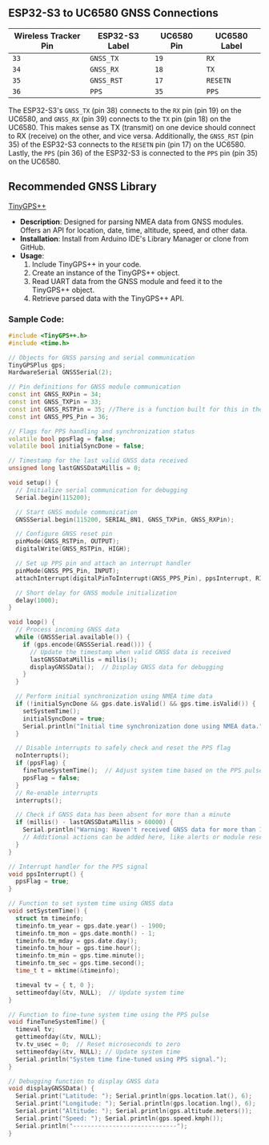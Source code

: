 ## ESP32-S3 to UC6580 GNSS Connections

| Wireless Tracker Pin   | ESP32-S3 Label | UC6580 Pin | UC6580 Label |
|----------------|----------------|------------|--------------|
| `33`           | `GNSS_TX`      | `19`       | `RX`         |
| `34`           | `GNSS_RX`      | `18`       | `TX`         |
| `35`           | `GNSS_RST`     | `17`       | `RESETN`     |
| `36`           | `PPS`          | `35`       | `PPS`        |

The ESP32-S3's `GNSS_TX` (pin 38) connects to the `RX` pin (pin 19) on the UC6580, and `GNSS_RX` (pin 39) connects to the `TX` pin (pin 18) on the UC6580. This makes sense as TX (transmit) on one device should connect to RX (receive) on the other, and vice versa. Additionally, the `GNSS_RST` (pin 35) of the ESP32-S3 connects to the `RESETN` pin (pin 17) on the UC6580. Lastly, the `PPS` (pin 36) of the ESP32-S3 is connected to the `PPS` pin (pin 35) on the UC6580.

## Recommended GNSS Library

[TinyGPS++](https://github.com/mikalhart/TinyGPSPlus)

- **Description**: Designed for parsing NMEA data from GNSS modules. Offers an API for location, date, time, altitude, speed, and other data.
- **Installation**: Install from Arduino IDE's Library Manager or clone from GitHub.
- **Usage**:
  1. Include TinyGPS++ in your code.
  2. Create an instance of the TinyGPS++ object.
  3. Read UART data from the GNSS module and feed it to the TinyGPS++ object.
  4. Retrieve parsed data with the TinyGPS++ API.

### Sample Code:

```cpp
#include <TinyGPS++.h>
#include <time.h>

// Objects for GNSS parsing and serial communication
TinyGPSPlus gps;
HardwareSerial GNSSSerial(2);

// Pin definitions for GNSS module communication
const int GNSS_RXPin = 34;
const int GNSS_TXPin = 33;
const int GNSS_RSTPin = 35; //There is a function built for this in the example below- currently it isn't used
const int GNSS_PPS_Pin = 36;

// Flags for PPS handling and synchronization status
volatile bool ppsFlag = false;
volatile bool initialSyncDone = false;

// Timestamp for the last valid GNSS data received
unsigned long lastGNSSDataMillis = 0;

void setup() {
  // Initialize serial communication for debugging
  Serial.begin(115200);

  // Start GNSS module communication
  GNSSSerial.begin(115200, SERIAL_8N1, GNSS_TXPin, GNSS_RXPin);

  // Configure GNSS reset pin
  pinMode(GNSS_RSTPin, OUTPUT);
  digitalWrite(GNSS_RSTPin, HIGH);

  // Set up PPS pin and attach an interrupt handler
  pinMode(GNSS_PPS_Pin, INPUT);
  attachInterrupt(digitalPinToInterrupt(GNSS_PPS_Pin), ppsInterrupt, RISING);

  // Short delay for GNSS module initialization
  delay(1000);
}

void loop() {
  // Process incoming GNSS data
  while (GNSSSerial.available()) {
    if (gps.encode(GNSSSerial.read())) {
      // Update the timestamp when valid GNSS data is received
      lastGNSSDataMillis = millis();
      displayGNSSData();  // Display GNSS data for debugging
    }
  }

  // Perform initial synchronization using NMEA time data
  if (!initialSyncDone && gps.date.isValid() && gps.time.isValid()) {
    setSystemTime();
    initialSyncDone = true;
    Serial.println("Initial time synchronization done using NMEA data.");
  }

  // Disable interrupts to safely check and reset the PPS flag
  noInterrupts();
  if (ppsFlag) {
    fineTuneSystemTime();  // Adjust system time based on the PPS pulse
    ppsFlag = false;
  }
  // Re-enable interrupts
  interrupts();

  // Check if GNSS data has been absent for more than a minute
  if (millis() - lastGNSSDataMillis > 60000) {
    Serial.println("Warning: Haven't received GNSS data for more than 1 minute!");
    // Additional actions can be added here, like alerts or module resets.
  }
}

// Interrupt handler for the PPS signal
void ppsInterrupt() {
  ppsFlag = true;
}

// Function to set system time using GNSS data
void setSystemTime() {
  struct tm timeinfo;
  timeinfo.tm_year = gps.date.year() - 1900;
  timeinfo.tm_mon = gps.date.month() - 1;
  timeinfo.tm_mday = gps.date.day();
  timeinfo.tm_hour = gps.time.hour();
  timeinfo.tm_min = gps.time.minute();
  timeinfo.tm_sec = gps.time.second();
  time_t t = mktime(&timeinfo);

  timeval tv = { t, 0 };
  settimeofday(&tv, NULL);  // Update system time
}

// Function to fine-tune system time using the PPS pulse
void fineTuneSystemTime() {
  timeval tv;
  gettimeofday(&tv, NULL);
  tv.tv_usec = 0;  // Reset microseconds to zero
  settimeofday(&tv, NULL); // Update system time
  Serial.println("System time fine-tuned using PPS signal.");
}

// Debugging function to display GNSS data
void displayGNSSData() {
  Serial.print("Latitude: "); Serial.println(gps.location.lat(), 6);
  Serial.print("Longitude: "); Serial.println(gps.location.lng(), 6);
  Serial.print("Altitude: "); Serial.println(gps.altitude.meters());
  Serial.print("Speed: "); Serial.println(gps.speed.kmph());
  Serial.println("-----------------------------");
}
```

